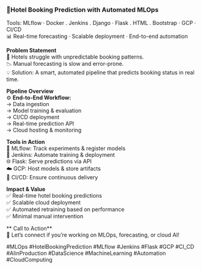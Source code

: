 ### 🔮Hotel Booking Prediction with Automated MLOps
Tools: MLflow · Docker . Jenkins . Django · Flask . HTML . Bootstrap · GCP · CI/CD  
📊 Real-time forecasting · Scalable deployment · End-to-end automation

**Problem Statement**  
🏨 Hotels struggle with unpredictable booking patterns.  
📉 Manual forecasting is slow and error-prone.  
💡 Solution: A smart, automated pipeline that predicts booking status in real time.

**Pipeline Overview**  
⚙️ **End-to-End Workflow:**  
→ Data ingestion  
→ Model training & evaluation  
→ CI/CD deployment  
→ Real-time prediction API  
→ Cloud hosting & monitoring

**Tools in Action**  
🧪 MLflow: Track experiments & register models  
🔁 Jenkins: Automate training & deployment  
🌐 Flask: Serve predictions via API  
☁️ GCP: Host models & store artifacts  
🚀 CI/CD: Ensure continuous delivery

**Impact & Value**  
✅ Real-time hotel booking predictions  
✅ Scalable cloud deployment  
✅ Automated retraining based on performance  
✅ Minimal manual intervention

** Call to Action**  
💬 Let’s connect if you’re working on MLOps, forecasting, or cloud AI!

#MLOps #HotelBookingPrediction #MLflow #Jenkins #Flask #GCP #CI_CD #AIinProduction #DataScience #MachineLearning #Automation #CloudComputing

